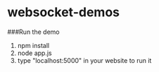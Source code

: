 # websocket-demos

###Run the demo
1. npm install
2. node app.js
3. type "localhost:5000" in your website to run it
